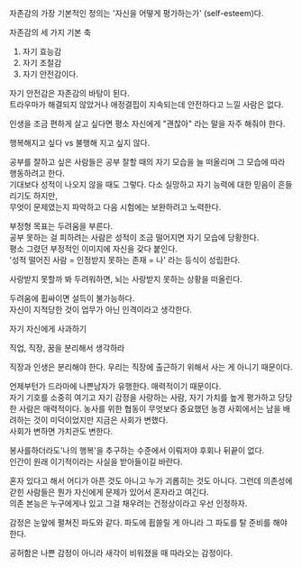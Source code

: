 자존감의 가장 기본적인 정의는 '자신을 어떻게 평가하는가' (self-esteem)다.

자존감의 세 가지 기본 축  
1) 자기 효능감
2) 자기 조절감
3) 자기 안전감이다.

자기 안전감은 자존감의 바탕이 된다.  
트라우마가 해결되지 않았거나 애정결핍이 지속되는데 안전하다고 느낄 사람은 없다.

인생을 조금 편하게 살고 싶다면 평소 자신에게 "괜찮아" 라는 말을 자주 해줘야 한다.


행복해지고 싶다 vs 불행해 지고 싶지 않다.

공부를 잘하고 싶은 사람들은 공부 잘할 때의 자기 모습을 늘 떠올리며 그 모습에 따라 행동하려고 한다.  
기대보다 성적이 나오지 않을 때도 그렇다. 다소 실망하고 자기 능력에 대한 믿음이 흔들리기도 하지만,  
무엇이 문제였는지 파악하고 다음 시험에는 보완하려고 노력한다.

부정형 목표는 두려움을 부른다.  
공부 못하는 걸 피하려는 사람은 성적이 조금 떨어지면 자기 모습에 당황한다.  
평소 그렸던 부정적인 이미지에 자신을 갖다 붙인다.  
'성적 떨어진 사람 = 인정받지 못하는 존재 = 나' 라는 등식이 성립한다.

사랑받지 못할까 봐 두려워하면, 뇌는 사랑받지 못하는 상황을 떠올린다.

두려움에 휩싸이면 설득이 불가능하다.  
자신이 지적당한 것이 업무가 아닌 인격이라고 생각한다.

자기 자신에게 사과하기

직업, 직장, 꿈을 분리해서 생각하라

직장과 인생은 분리해야 한다. 우리는 직장에 출근하기 위해서 사는 게 아니기 때문이다.

언제부턴가 드라마에 나쁜남자가 유행한다. 매력적이기 때문이다.  
자기 기호를 소중히 여기고 자기 감정을 사랑하는 사람, 자기 가치를 높게 평가하고 당당한 사람은 매력적이다.
농사를 위한 협동이 무엇보다 중요했던 농경 사회에서는 남을 배려하는 것이 미덕이었지만 지금은 사회가 변했다.  
사회가 변하면 가치관도 변한다.

봉사를하더라도'나의 행복'을 추구하는 수준에서 이뤄저야 후회나 뒤끝이 없다.  
인간이 원래 이기적이라는 사실을 받아들이길 바란다.

혼자 있다고 해서 어디가 아픈 것도 아니고 누가 괴롭히는 것도 아니다. 그런데 의존성에 갇힌 사람들은 뭔가 자신에게 문제가 있어서 혼자라고 여긴다.  
의존 본능은 누구에게나 있고 그걸 채우려는 건정상이라고 우선 인정하자.

감정은 눈앞에 펼쳐진 파도와 같다. 파도에 휩쓸릴 게 아니라 그 파도를 탈 준비를 해야 한다.

공허함은 나쁜 감정이 아니라 새각이 비워졌을 때 따라오는 감정이다.
